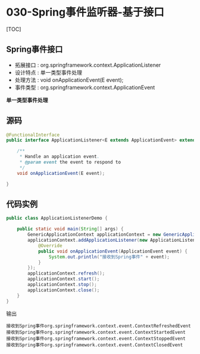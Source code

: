 # 030-Spring事件监听器-基于接口

[TOC]

## Spring事件接口

- 拓展接口 : org.springframework.context.ApplicationListener
- 设计特点 : 单一类型事件处理
- 处理方法 :  void onApplicationEvent(E event);
- 事件类型 : org.springframework.context.ApplicationEvent

**单一类型事件处理**

## 源码

```java
@FunctionalInterface
public interface ApplicationListener<E extends ApplicationEvent> extends EventListener {

	/**
	 * Handle an application event.
	 * @param event the event to respond to
	 */
	void onApplicationEvent(E event);

}
```

## 代码实例

```java
public class ApplicationListenerDemo {

    public static void main(String[] args) {
        GenericApplicationContext applicationContext = new GenericApplicationContext();
        applicationContext.addApplicationListener(new ApplicationListener<ApplicationEvent>() {
            @Override
            public void onApplicationEvent(ApplicationEvent event) {
                System.out.println("接收到Spring事件" + event);
            }
        });
        applicationContext.refresh();
        applicationContext.start();
        applicationContext.stop();
        applicationContext.close();
    }
}
```

输出

```
接收到Spring事件org.springframework.context.event.ContextRefreshedEvent
接收到Spring事件org.springframework.context.event.ContextStartedEvent
接收到Spring事件org.springframework.context.event.ContextStoppedEvent
接收到Spring事件org.springframework.context.event.ContextClosedEvent
```

